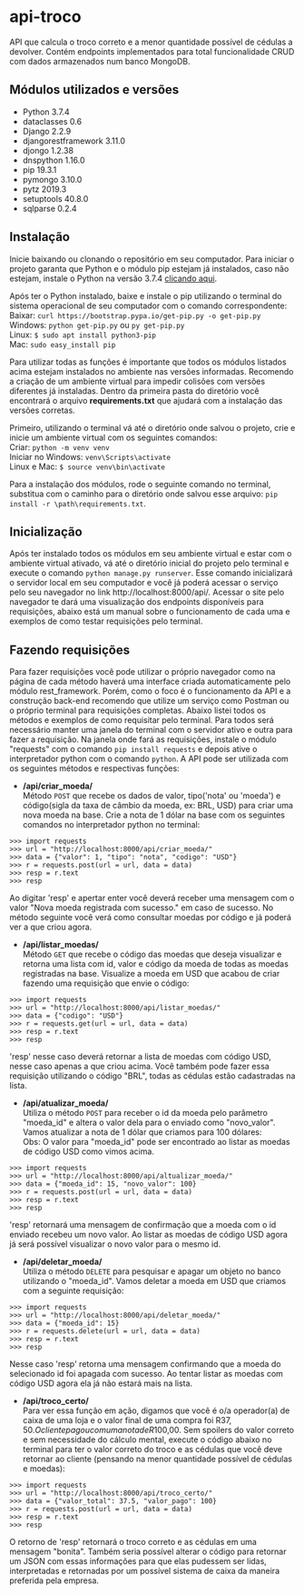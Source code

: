 # api-troco
API que calcula o troco correto e a menor quantidade possível de cédulas a devolver. Contém endpoints implementados para total funcionalidade CRUD com dados armazenados num banco MongoDB.

## Módulos utilizados e versões
- Python 3.7.4
- dataclasses 0.6
- Django 2.2.9
- djangorestframework 3.11.0
- djongo 1.2.38
- dnspython 1.16.0
- pip 19.3.1
- pymongo 3.10.0
- pytz 2019.3
- setuptools 40.8.0
- sqlparse 0.2.4

## Instalação
Inicie baixando ou clonando o repositório em seu computador. Para iniciar o projeto garanta que Python e o módulo pip estejam já instalados, caso não estejam, instale o Python na versão 3.7.4 [clicando aqui](https://www.python.org/downloads/release/python-374/).

Após ter o Python instalado, baixe e instale o pip utilizando o terminal do sistema operacional de seu computador com o comando correspondente:  
Baixar: `curl https://bootstrap.pypa.io/get-pip.py -o get-pip.py`  
Windows: `python get-pip.py` ou `py get-pip.py`  
Linux: `$ sudo apt install python3-pip`  
Mac: `sudo easy_install pip`  

Para utilizar todas as funções é importante que todos os módulos listados acima estejam instalados no ambiente nas versões informadas. Recomendo a criação de um ambiente virtual para impedir colisões com versões diferentes já instaladas. Dentro da primeira pasta do diretório você encontrará o arquivo **requirements.txt** que ajudará com a instalação das versões corretas. 

Primeiro, utilizando o terminal vá até o diretório onde salvou o projeto, crie e inicie um ambiente virtual com os seguintes comandos:  
Criar: `python -m venv venv`  
Iniciar no Windows: `venv\Scripts\activate`  
Linux e Mac: `$ source venv\bin\activate`  

Para a instalação dos módulos, rode o seguinte comando no terminal, substitua com o caminho para o diretório onde salvou esse arquivo:
`pip install -r \path\requirements.txt`.

## Inicialização
Após ter instalado todos os módulos em seu ambiente virtual e estar com o ambiente virtual ativado, vá até o diretório inicial do projeto pelo terminal e execute o comando `python manage.py runserver`. Esse comando inicializará o servidor local em seu computador e você já poderá acessar o serviço pelo seu navegador no link http://localhost:8000/api/. Acessar o site pelo navegador te dará uma visualização dos endpoints disponíveis para requisições, abaixo está um manual sobre o funcionamento de cada uma e exemplos de como testar requisições pelo terminal.

## Fazendo requisições
Para fazer requisições você pode utilizar o próprio navegador como na página de cada método haverá uma interface criada automaticamente pelo módulo rest_framework. Porém, como o foco é o funcionamento da API e a construção back-end recomendo que utilize um serviço como Postman ou o próprio terminal para requisições completas. Abaixo listei todos os métodos e exemplos de como requisitar pelo terminal. Para todos será necessário manter uma janela do terminal com o servidor ativo e outra para fazer a requisição. Na janela onde fará as requisições, instale o módulo "requests" com o comando `pip install requests` e depois ative o interpretador python com o comando `python`. A API pode ser utilizada com os seguintes métodos e respectivas funções:

- **/api/criar_moeda/**  
Método `POST` que recebe os dados de valor, tipo('nota' ou 'moeda') e código(sigla da taxa de câmbio da moeda, ex: BRL, USD) para criar uma nova moeda na base. Crie a nota de 1 dólar na base com os seguintes comandos no interpretador python no terminal:  
```
>>> import requests
>>> url = "http://localhost:8000/api/criar_moeda/"
>>> data = {"valor": 1, "tipo": "nota", "codigo": "USD"}
>>> r = requests.post(url = url, data = data)
>>> resp = r.text
>>> resp
```
Ao digitar 'resp' e apertar enter você deverá receber uma mensagem com o valor "Nova moeda registrada com sucesso." em caso de sucesso. No método seguinte você verá como consultar moedas por código e já poderá ver a que criou agora.
- **/api/listar_moedas/**  
Método `GET` que recebe o código das moedas que deseja visualizar e retorna uma lista com id, valor e código da moeda de todas as moedas registradas na base. Visualize a moeda em USD que acabou de criar fazendo uma requisição que envie o código:  
```
>>> import requests
>>> url = "http://localhost:8000/api/listar_moedas/"
>>> data = {"codigo": "USD"}
>>> r = requests.get(url = url, data = data)
>>> resp = r.text
>>> resp
```
'resp' nesse caso deverá retornar a lista de moedas com código USD, nesse caso apenas a que criou acima. Você também pode fazer essa requisição utilizando o código "BRL", todas as cédulas estão cadastradas na lista.

- **/api/atualizar_moeda/**  
Utiliza o método `POST` para receber o id da moeda pelo parâmetro "moeda_id" e altera o valor dela para o enviado como "novo_valor". Vamos atualizar a nota de 1 dólar que criamos para 100 dólares:  
Obs: O valor para "moeda_id" pode ser encontrado ao listar as moedas de código USD como vimos acima.  
```
>>> import requests
>>> url = "http://localhost:8000/api/altualizar_moeda/"
>>> data = {"moeda_id": 15, "novo_valor": 100}
>>> r = requests.post(url = url, data = data)
>>> resp = r.text
>>> resp
```  
'resp' retornará uma mensagem de confirmação que a moeda com o id enviado recebeu um novo valor. Ao listar as moedas de código USD agora já será possível visualizar o novo valor para o mesmo id.
- **/api/deletar_moeda/**  
Utiliza o método `DELETE` para pesquisar e apagar um objeto no banco utilizando o "moeda_id". Vamos deletar a moeda em USD que criamos com a seguinte requisição:  
```
>>> import requests
>>> url = "http://localhost:8000/api/deletar_moeda/"
>>> data = {"moeda_id": 15}
>>> r = requests.delete(url = url, data = data)
>>> resp = r.text
>>> resp
```  
Nesse caso 'resp' retorna uma mensagem confirmando que a moeda do selecionado id foi apagada com sucesso. Ao tentar listar as moedas com código USD agora ela já não estará mais na lista.
- **/api/troco_certo/**  
Para ver essa função em ação, digamos que você é o/a operador(a) de caixa de uma loja e o valor final de uma compra foi R$37,50. O cliente pagou com uma nota de R$100,00. Sem spoilers do valor correto e sem necessidade do cálculo mental, execute o código abaixo no terminal para ter o valor correto do troco e as cédulas que você deve retornar ao cliente (pensando na menor quantidade possível de cédulas e moedas):
```
>>> import requests
>>> url = "http://localhost:8000/api/troco_certo/"
>>> data = {"valor_total": 37.5, "valor_pago": 100}
>>> r = requests.post(url = url, data = data)
>>> resp = r.text
>>> resp
```  
O retorno de 'resp' retornará o troco correto e as cédulas em uma mensagem "bonita". Também seria possível alterar o código para retornar um JSON com essas informações para que elas pudessem ser lidas, interpretadas e retornadas por um possível sistema de caixa da maneira preferida pela empresa.
